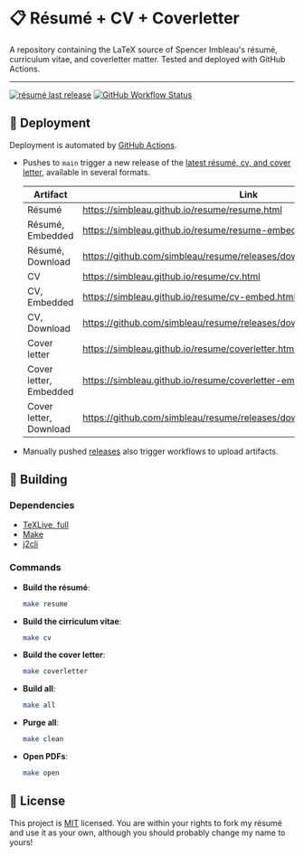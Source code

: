 # 📋 Résumé + CV + Coverletter

A repository containing the LaTeX source of Spencer Imbleau's résumé, curriculum vitae, and coverletter matter. Tested and deployed with GitHub Actions.

---
[![résumé last release](https://img.shields.io/github/release-date/simbleau/resume?logo=github&label=Last%20Release)](https://github.com/simbleau/resume/releases)
[![GitHub Workflow Status](https://img.shields.io/github/actions/workflow/status/simbleau/resume/ci.yml?logo=github&label=CI)](https://github.com/simbleau/resume/actions/workflows/ci.yml)

## 🤖 Deployment

Deployment is automated by [GitHub Actions](https://github.com/simbleau/resume/actions).

- Pushes to `main` trigger a new release of the [latest résumé, cv, and cover letter](https://github.com/simbleau/resume/releases/tag/latest), available in several formats.

  | Artifact               | Link                                                                          | Mirror                                         |
  | ---------------------- | ----------------------------------------------------------------------------- | ---------------------------------------------- |
  | Résumé                 | <https://simbleau.github.io/resume/resume.html>                               | <https://simbleau.github.io/resume/>           |
  | Résumé, Embedded       | <https://simbleau.github.io/resume/resume-embed.html>                         | <https://simbleau.github.io/resume/embed.html> |
  | Résumé, Download       | <https://github.com/simbleau/resume/releases/download/latest/resume.pdf>      |                                                |
  | CV                     | <https://simbleau.github.io/resume/cv.html>                                   |                                                |
  | CV, Embedded           | <https://simbleau.github.io/resume/cv-embed.html>                             |                                                |
  | CV, Download           | <https://github.com/simbleau/resume/releases/download/latest/cv.pdf>          |                                                |
  | Cover letter           | <https://simbleau.github.io/resume/coverletter.html>                          |                                                |
  | Cover letter, Embedded | <https://simbleau.github.io/resume/coverletter-embed.html>                    |                                                |
  | Cover letter, Download | <https://github.com/simbleau/resume/releases/download/latest/coverletter.pdf> |                                                |
- Manually pushed [releases](https://github.com/simbleau/resume/releases) also trigger workflows to upload artifacts.

## 🔧 Building

### Dependencies

- [TeXLive, full](https://www.tug.org/texlive/)
- [Make](https://www.gnu.org/software/make/)
- [j2cli](https://github.com/kolypto/j2cli)

### Commands

- **Build the résumé**:

  ```bash
  make resume
  ```

- **Build the cirriculum vitae**:

  ```bash
  make cv
  ```

- **Build the cover letter**:

  ```bash
  make coverletter
  ```

- **Build all**:

  ```bash
  make all
  ```

- **Purge all**:

  ```bash
  make clean
  ```

- **Open PDFs**:

  ```bash
  make open
  ```

## 🔏 License

This project is [MIT](./LICENSE) licensed. You are within your rights to fork my résumé and use it as your own, although you should probably change my name to yours!
